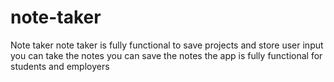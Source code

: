 # note-taker
Note taker
note taker is fully functional to save projects and store user input
you can take the notes
you can save the notes
the app is fully functional for students and employers